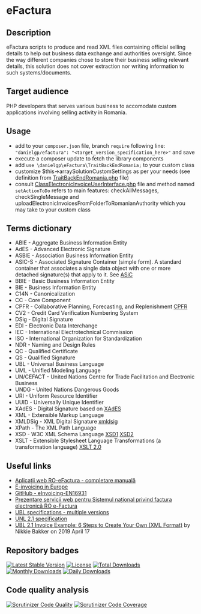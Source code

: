# eFactura


##  Description

eFactura scripts to produce and read XML files containing official selling details to help out business data exchange and authorities oversight. Since the way different companies chose to store their business selling relevant details, this solution does not cover extraction nor writing information to such systems/documents.


## Target audience

PHP developers that serves various business to accomodate custom applications involving selling activity in Romania.


## Usage


* add to your `composer.json` file, branch `require` following line: `"danielgp/efactura": "<target_version_specification_here>"` and save
* execute a composer update to fetch the library components
* add `use \danielgp\eFactura\TraitBackEndRomania;` to your custom class
* customize $this->arraySolutionCustomSettings as per your needs (see definition from [TraitBackEndRomania.php](/source/TraitBackEndRomania.php) file)
* consult [ClassElectronicInvoiceUserInterface.php](/source/ClassElectronicInvoiceUserInterface.php) file and method named `setActionToDo` refers to main features: checkAllMessages, checkSingleMessage and uploadElectronicInvoicesFromFolderToRomanianAuthority which you may take to your custom class


## Terms dictionary

* ABIE - Aggregate Business Information Entity
* AdES - Advanced Electronic Signature
* ASBIE - Association Business Information Entity
* ASIC-S - Associated Signature Container (simple form). A standard container that associates a single data object with one or more detached signature(s) that apply to it. See [ASiC](http://docs.oasis-open.org/ubl/os-UBL-2.1/UBL-2.1.html#b_asic)
* BBIE - Basic Business Information Entity
* BIE - Business Information Entity
* C14N - Canonicalization
* CC - Core Component
* CPFR - Collaborative Planning, Forecasting, and Replenishment [CPFR](http://docs.oasis-open.org/ubl/os-UBL-2.1/UBL-2.1.html#cpfr)
* CV2 - Credit Card Verification Numbering System
* DSig - Digital Signature
* EDI - Electronic Data Interchange
* IEC - International Electrotechnical Commission
* ISO - International Organization for Standardization
* NDR - Naming and Design Rules
* QC - Qualified Certificate
* QS - Qualified Signature
* UBL - Universal Business Language
* UML - Unified Modeling Language
* UN/CEFACT - United Nations Centre for Trade Facilitation and Electronic Business
* UNDG - United Nations Dangerous Goods
* URI - Uniform Resource Identifier
* UUID - Universally Unique Identifier
* XAdES - Digital Signature based on [XAdES](http://docs.oasis-open.org/ubl/os-UBL-2.1/UBL-2.1.html#b_XAdES)
* XML - Extensible Markup Language
* XMLDSig - XML Digital Signature [xmldsig](http://docs.oasis-open.org/ubl/os-UBL-2.1/UBL-2.1.html#b_xmldsig)
* XPath - The XML Path Language
* XSD - W3C XML Schema Language [XSD1](http://docs.oasis-open.org/ubl/os-UBL-2.1/UBL-2.1.html#xsd1) [XSD2](http://docs.oasis-open.org/ubl/os-UBL-2.1/UBL-2.1.html#xsd2)
* XSLT - Extensible Stylesheet Language Transformations (a transformation language) [XSLT 2.0](http://docs.oasis-open.org/ubl/os-UBL-2.1/UBL-2.1.html#b_xslt20)


## Useful links

* [Aplicații web RO-eFactura - completare manuală](https://mfinante.gov.ro/ro/web/efactura/aplicatii-web-ro-efactura)
* [E-invoicing in Europe](https://dddinvoices.com/learn/e-invoicing-europe/)
* [GitHub - eInvoicing-EN16931](https://github.com/ConnectingEurope/eInvoicing-EN16931)
* [Prezentare servicii web pentru Sistemul național privind factura electronică RO e-Factura](https://mfinante.gov.ro/static/10/eFactura/prezentare%20api%20efactura.pdf)
* [UBL specifications - multiple versions](https://ubl.xml.org/wiki/ubl-specifications)
* [UNL 2.1 specification](https://docs.oasis-open.org/ubl/UBL-2.1.html)
* [UBL 2.1 Invoice Example: 6 Steps to Create Your Own (XML Format)](https://www.storecove.com/blog/en/creating-your-own-ubl-invoice/?unbounce_brid=1705651446_009411_26a4ce94605ccc39070d57d1622f2a4d) by Nikkie Bakker on 2019 April 17


## Repository badges

[![Latest Stable Version](https://poser.pugx.org/danielgp/efactura/v/stable)](https://packagist.org/packages/danielgp/efactura)
[![License](https://poser.pugx.org/danielgp/efactura/license)](https://packagist.org/packages/danielgp/efactura)
[![Total Downloads](https://poser.pugx.org/danielgp/efactura/downloads)](https://packagist.org/packages/danielgp/efactura)
[![Monthly Downloads](https://poser.pugx.org/danielgp/efactura/d/monthly)](https://packagist.org/packages/danielgp/efactura)
[![Daily Downloads](https://poser.pugx.org/danielgp/efactura/d/daily)](https://packagist.org/packages/danielgp/efactura)


## Code quality analysis

[![Scrutinizer Code Quality](https://scrutinizer-ci.com/g/danielgp/efactura/badges/quality-score.png?b=main)](https://scrutinizer-ci.com/g/danielgp/efactura/?branch=main)
[![Scrutinizer Code Coverage](https://scrutinizer-ci.com/g/danielgp/eFactura/badges/coverage.png?b=main)](https://scrutinizer-ci.com/g/danielgp/eFactura/?branch=main)
